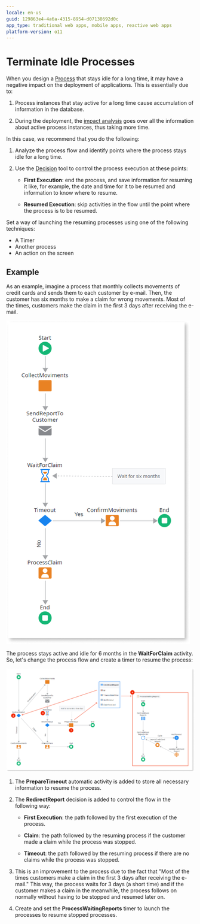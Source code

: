 ```yaml
---
locale: en-us
guid: 129863e4-4a6a-4315-8954-d07138692d0c
app_type: traditional web apps, mobile apps, reactive web apps
platform-version: o11
---
```


# Terminate Idle Processes

When you design a [Process](../intro.md) that stays idle for a long time, it may have a negative impact on the deployment of applications. This is essentially due to:

  1. Process instances that stay active for a long time cause accumulation of information in the database.

  2. During the deployment, the [impact analysis](../process-upgrade/intro.md) goes over all the information about active process instances, thus taking more time.

In this case, we recommend that you do the following:

  1. Analyze the process flow and identify points where the process stays idle for a long time.
  
  2. Use the [Decision](<../../../ref/lang/auto/Class.Decision.final.md>) tool to control the process execution at these points:

      * **First Execution**: end the process, and save information for resuming it like, for example, the date and time for it to be resumed and information to know where to resume.

      * **Resumed Execution**: skip activities in the flow until the point where the process is to be resumed.

Set a way of launching the resuming processes using one of the following techniques:

  * A Timer
  * Another process
  * An action on the screen


## Example

As an example, imagine a process that monthly collects movements of credit cards and sends them to each customer by e-mail. Then, the customer has six months to make a claim for wrong movements. Most of the times, customers make the claim in the first 3 days after receiving the e-mail.

![](images/idle-processes-1.png)

The process stays active and idle for 6 months in the **WaitForClaim** activity. So, let's change the process flow and create a timer to resume the process:

![](images/idle-processes-2.png)

1. The **PrepareTimeout** automatic activity is added to store all necessary information to resume the process.

2. The **RedirectReport** decision is added to control the flow in the following way:

    * **First Execution**: the path followed by the first execution of the process.

    * **Claim**: the path followed by the resuming process if the customer made a claim while the process was stopped.

    * **Timeout**: the path followed by the resuming process if there are no claims while the process was stopped.

3. This is an improvement to the process due to the fact that "Most of the times customers make a claim in the first 3 days after receiving the e-mail." This way, the process waits for 3 days (a short time) and if the customer makes a claim in the meanwhile, the process follows on normally without having to be stopped and resumed later on.

4. Create and set the **ProcessWaitingReports** timer to launch the processes to resume stopped processes.
